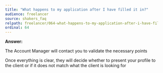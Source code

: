 ```yaml
---
title: "What happens to my application after I have filled it in?"
audience: freelancer
source: shakers_faq
relpath: freelancer/064-what-happens-to-my-application-after-i-have-filled-it-in.md
ordinal: 64
---
```


**Answer:**

The Account Manager will contact you to validate the necessary points

Once everything is clear, they will decide whether to present your profile to the client or if it does not match what the client is looking for
